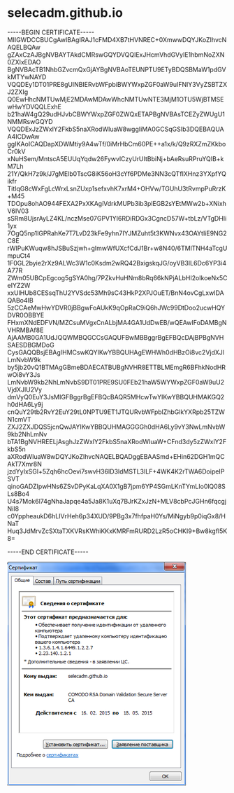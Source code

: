 # selecadm.github.io

-----BEGIN CERTIFICATE-----
MIIGWDCCBUCgAwIBAgIRAJ1cFMD4XB7tHVNREC+0XmwwDQYJKoZIhvcNAQELBQAw
gZAxCzAJBgNVBAYTAkdCMRswGQYDVQQIExJHcmVhdGVyIE1hbmNoZXN0ZXIxEDAO
BgNVBAcTB1NhbGZvcmQxGjAYBgNVBAoTEUNPTU9ETyBDQSBMaW1pdGVkMTYwNAYD
VQQDEy1DT01PRE8gUlNBIERvbWFpbiBWYWxpZGF0aW9uIFNlY3VyZSBTZXJ2ZXIg
Q0EwHhcNMTUwMjE2MDAwMDAwWhcNMTUwNTE3MjM1OTU5WjBTMSEwHwYDVQQLExhE
b21haW4gQ29udHJvbCBWYWxpZGF0ZWQxETAPBgNVBAsTCEZyZWUgU1NMMRswGQYD
VQQDExJzZWxlY2FkbS5naXRodWIuaW8wggIiMA0GCSqGSIb3DQEBAQUAA4ICDwAw
ggIKAoICAQDapXDWMtiy9A4wTf/0iMrHbCm60PE++a1x/k/Q9zRXZmZKkboCr0kV
xNuHSem/MntscA5EUUqYqdw26FywvlCzyUrUItBbiNj+bAeRsuRPruYQIB+kM7Lh
21Y/QkH7z9k/J7gMElb0TscG8iK56oH3cYf6PDMe3NN3cQTfIXHnz3YXpfYQikfr
TitIqG8cWxFgLcWrxLsnZUxp1sefxvhK7xrM4+OHVw/TGUhU3tRvmpPuRrzK+M45
TDOpu8ohAO944FEXA2PxXKAgiVdrkMUPb3ib3plEGB2sYEtMWw2b+XNixhV6IV03
sSRm8UjsrAyLZ4KL/nczMse07GPV1YI6RDiRDGx3CgncD57W+tbLz/VTgDHIi1yx
7OgQ5np1lGPRahKe7T7LvD23kFe9yhn7IYJMZuht5t3KWNvx43OAYtIiE9NG2C8E
rWIPuKWuqw8hJSBuSzjwh+gImwWfUXcfCdJ1Br+w8N40/6TMlTNH4aTcgUmpuCt4
1F0GL2byie2rXz9ALWc3W1c0Ksdm2wRQ42BxigskqJG/oyVB3IL6Dc6YP3i4A77R
ZWm05UBCpEgcog5gSYA0hg/7PZkvHuHNm8bRq66kNPjALbHI2oIkoeNx5CeIYZ2W
xxUlHUb8CESsqThU2YVSdc53Mh9sC43HkP2XPJOuET/BnN4ovCgLxwIDAQABo4IB
5zCCAeMwHwYDVR0jBBgwFoAUkK9qOpRaC9iQ6hJWc99DtDoo2ucwHQYDVR0OBBYE
FHxmXNdEDFVN/MZCsuMVgxCnALbjMA4GA1UdDwEB/wQEAwIFoDAMBgNVHRMBAf8E
AjAAMB0GA1UdJQQWMBQGCCsGAQUFBwMBBggrBgEFBQcDAjBPBgNVHSAESDBGMDoG
CysGAQQBsjEBAgIHMCswKQYIKwYBBQUHAgEWHWh0dHBzOi8vc2VjdXJlLmNvbW9k
by5jb20vQ1BTMAgGBmeBDAECATBUBgNVHR8ETTBLMEmgR6BFhkNodHRwOi8vY3Js
LmNvbW9kb2NhLmNvbS9DT01PRE9SU0FEb21haW5WYWxpZGF0aW9uU2VjdXJlU2Vy
dmVyQ0EuY3JsMIGFBggrBgEFBQcBAQR5MHcwTwYIKwYBBQUHMAKGQ2h0dHA6Ly9j
cnQuY29tb2RvY2EuY29tL0NPTU9ET1JTQURvbWFpblZhbGlkYXRpb25TZWN1cmVT
ZXJ2ZXJDQS5jcnQwJAYIKwYBBQUHMAGGGGh0dHA6Ly9vY3NwLmNvbW9kb2NhLmNv
bTA1BgNVHREELjAsghJzZWxlY2FkbS5naXRodWIuaW+CFnd3dy5zZWxlY2FkbS5n
aXRodWIuaW8wDQYJKoZIhvcNAQELBQADggEBAASmd+EHin62DGH1mQCAkT7Xmr8N
jzdYyIxSGl+5Zqh6hcOevi7swvH36ID3ldMSTL3ILF+4WK4K2rTWA6DoipeIPSVT
qinoGADZIpwHNs6ZSvDPyKaLqXA0X1gB7jpm6YP4SGmLKnTYmLIo0lQ08SLs8Bo4
U4s7Mok6l74gNhaJapqe4a5Ja8K1uXq7BJrKZxJzN+MLV8cbPcJGHn6fqcgjNiI8
c0YppheaukD6hLIVrHeh6p34XUD/9PBg3x7fhfpaH0Ys/MiNgyb9p0iqGx8/HNaT
Huq3JdMrvZcSXtaTXKVRsKWhiKKxKMRFmRURD2LzR5oCHKI9+Bw8kgfl5K8=

-----END CERTIFICATE----- 

![](https://raw.githubusercontent.com/selecadm/selecadm.github.io-certificate/master/selecadm.github.io_CRT.png)
